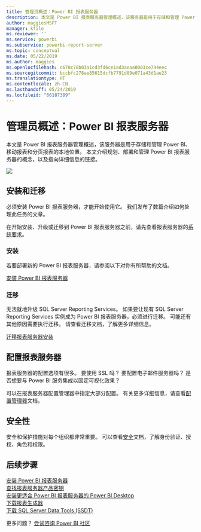 ```yaml
---
title: 管理员概述：Power BI 报表服务器
description: 本文是 Power BI 报表服务器管理概述，该服务器是用于存储和管理 Power BI、移动报表和分页报表的本地位置。
author: maggiesMSFT
manager: kfile
ms.reviewer: ''
ms.service: powerbi
ms.subservice: powerbi-report-server
ms.topic: conceptual
ms.date: 05/22/2019
ms.author: maggies
ms.openlocfilehash: c670c78b03a1cd3fd6ce1ad3aeaa0003ce794eec
ms.sourcegitcommit: bccbfc278ae85615dcfb7791d89e071a43d1ae23
ms.translationtype: HT
ms.contentlocale: zh-CN
ms.lasthandoff: 05/24/2019
ms.locfileid: "66187389"
---
```

# <a name="admin-overview-power-bi-report-server"></a>管理员概述：Power BI 报表服务器
本文是 Power BI 报表服务器管理概述，该服务器是用于存储和管理 Power BI、移动报表和分页报表的本地位置。 本文介绍规划、部署和管理 Power BI 报表服务器的概念，以及指向详细信息的链接。

![](media/admin-handbook-overview/admin-handbook.png)

## <a name="installing-and-migration"></a>安装和迁移
必须安装 Power BI 报表服务器，才能开始使用它。 我们发布了数篇介绍如何处理此任务的文章。

在开始安装、升级或迁移到 Power BI 报表服务器之前，请先查看报表服务器的[系统要求](system-requirements.md)。

### <a name="installing"></a>安装
若要部署新的 Power BI 报表服务器，请参阅以下对你有所帮助的文档。 

[安装 Power BI 报表服务器](install-report-server.md)

### <a name="migration"></a>迁移
无法就地升级 SQL Server Reporting Services。 如果要让现有 SQL Server Reporting Services 实例成为 Power BI 报表服务器，必须进行迁移。 可能还有其他原因需要执行迁移。 请查看迁移文档，了解更多详细信息。

[迁移报表服务器安装](migrate-report-server.md)

## <a name="configuring-your-report-server"></a>配置报表服务器
报表服务器的配置选项有很多。 要使用 SSL 吗？ 要配置电子邮件服务器吗？ 是否想要与 Power BI 服务集成以固定可视化效果？

可以在报表服务器配置管理器中指定大部分配置。 有关更多详细信息，请查看[配置管理器](https://docs.microsoft.com/sql/reporting-services/install-windows/reporting-services-configuration-manager-native-mode)文档。

## <a name="security"></a>安全性
安全和保护措施对每个组织都非常重要。 可以查看[安全](https://docs.microsoft.com/sql/reporting-services/security/reporting-services-security-and-protection)文档，了解身份验证、授权、角色和权限。

## <a name="next-steps"></a>后续步骤
[安装 Power BI 报表服务器](install-report-server.md)  
[查找报表服务器产品密钥](find-product-key.md)  
[安装更适合 Power BI 报表服务器的 Power BI Desktop](install-powerbi-desktop.md)  
[下载报表生成器](https://www.microsoft.com/download/details.aspx?id=53613)  
[下载 SQL Server Data Tools (SSDT)](http://go.microsoft.com/fwlink/?LinkID=616714)

更多问题？ [尝试咨询 Power BI 社区](https://community.powerbi.com/)

